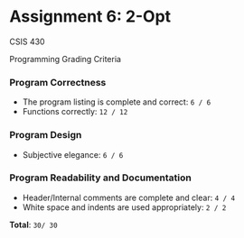 # Assignment 6: 2-Opt
CSIS 430

Programming Grading Criteria

### Program Correctness
* The program listing is complete and correct: `6 / 6`
* Functions correctly: `12 / 12`

### Program Design
* Subjective elegance: `6 / 6`

### Program Readability and Documentation
* Header/Internal comments are complete and clear: `4 / 4`
* White space and indents are used appropriately: `2 / 2`

**Total**: `30/ 30`
